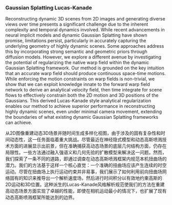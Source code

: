 ### Gaussian Splatting Lucas-Kanade

Reconstructing dynamic 3D scenes from 2D images and generating diverse views over time presents a significant challenge due to the inherent complexity and temporal dynamics involved. While recent advancements in neural implicit models and dynamic Gaussian Splatting have shown promise, limitations persist, particularly in accurately capturing the underlying geometry of highly dynamic scenes. Some approaches address this by incorporating strong semantic and geometric priors through diffusion models. However, we explore a different avenue by investigating the potential of regularizing the native warp field within the dynamic Gaussian Splatting framework. Our method is grounded on the key intuition that an accurate warp field should produce continuous space-time motions. While enforcing the motion constraints on warp fields is non-trivial, we show that we can exploit knowledge innate to the forward warp field network to derive an analytical velocity field, then time integrate for scene flows to effectively constrain both the 2D motion and 3D positions of the Gaussians. This derived Lucas-Kanade style analytical regularization enables our method to achieve superior performance in reconstructing highly dynamic scenes, even under minimal camera movement, extending the boundaries of what existing dynamic Gaussian Splatting frameworks can achieve.

从2D图像重建动态3D场景并随时间生成多样化视图，由于涉及的固有复杂性和时间动态性，这一任务面临着重大挑战。尽管最近在神经隐式模型和动态高斯喷溅技术方面的进展显示出前景，但在准确捕获高动态场景的底层几何结构方面，仍存在局限性。一些方法通过融入强语义和几何先验的扩散模型来解决这一问题。然而，我们探索了一条不同的道路，即通过调查在动态高斯喷溅框架内规范本机扭曲场的潜力。我们的方法基于这样一个核心直觉：一个准确的扭曲场应该产生连续的时空运动。尽管在扭曲场上执行运动约束并非易事，我们展示了如何利用前向扭曲场网络固有的知识来推导出一个解析速度场，然后进行时间积分以有效地约束高斯的2D运动和3D位置。这种派生的Lucas-Kanade风格解析规范使我们的方法在重建高动态场景方面实现了卓越的性能，即使在相机运动最小的情况下，也扩展了现有动态高斯喷溅框架所能达到的边界。

